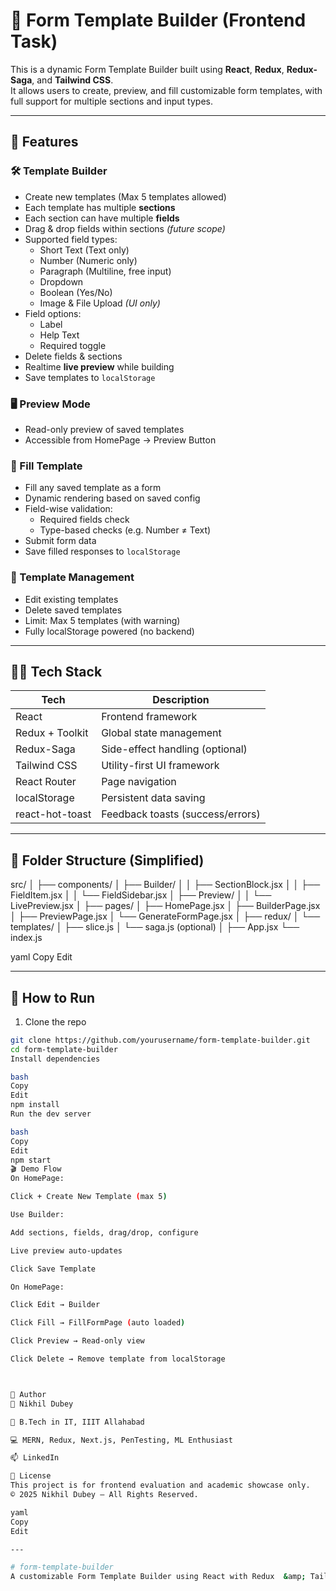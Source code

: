 # 🧩 Form Template Builder (Frontend Task)

This is a dynamic Form Template Builder built using **React**, **Redux**, **Redux-Saga**, and **Tailwind CSS**.  
It allows users to create, preview, and fill customizable form templates, with full support for multiple sections and input types.

---

## 🚀 Features

### 🛠 Template Builder
- Create new templates (Max 5 templates allowed)
- Each template has multiple **sections**
- Each section can have multiple **fields**
- Drag & drop fields within sections *(future scope)*
- Supported field types:
  - Short Text (Text only)
  - Number (Numeric only)
  - Paragraph (Multiline, free input)
  - Dropdown
  - Boolean (Yes/No)
  - Image & File Upload *(UI only)*
- Field options:
  - Label
  - Help Text
  - Required toggle
- Delete fields & sections
- Realtime **live preview** while building
- Save templates to `localStorage`

### 🖥️ Preview Mode
- Read-only preview of saved templates
- Accessible from HomePage → Preview Button

### 📝 Fill Template
- Fill any saved template as a form
- Dynamic rendering based on saved config
- Field-wise validation:
  - Required fields check
  - Type-based checks (e.g. Number ≠ Text)
- Submit form data
- Save filled responses to `localStorage`

### 🧹 Template Management
- Edit existing templates
- Delete saved templates
- Limit: Max 5 templates (with warning)
- Fully localStorage powered (no backend)

---

## 🧑‍💻 Tech Stack

| Tech           | Description                     |
|----------------|----------------------------------|
| React          | Frontend framework               |
| Redux + Toolkit| Global state management          |
| Redux-Saga     | Side-effect handling (optional)  |
| Tailwind CSS   | Utility-first UI framework       |
| React Router   | Page navigation                  |
| localStorage   | Persistent data saving           |
| react-hot-toast| Feedback toasts (success/errors) |

---

## 📁 Folder Structure (Simplified)



src/
│
├── components/
│ ├── Builder/
│ │ ├── SectionBlock.jsx
│ │ ├── FieldItem.jsx
│ │ └── FieldSidebar.jsx
│ ├── Preview/
│ │ └── LivePreview.jsx
│
├── pages/
│ ├── HomePage.jsx
│ ├── BuilderPage.jsx
│ ├── PreviewPage.jsx
│ └── GenerateFormPage.jsx
│
├── redux/
│ └── templates/
│ ├── slice.js
│ └── saga.js (optional)
│
├── App.jsx
└── index.js

yaml
Copy
Edit

---

## 🧪 How to Run

1. Clone the repo
```bash
git clone https://github.com/yourusername/form-template-builder.git
cd form-template-builder
Install dependencies

bash
Copy
Edit
npm install
Run the dev server

bash
Copy
Edit
npm start
🎬 Demo Flow
On HomePage:

Click + Create New Template (max 5)

Use Builder:

Add sections, fields, drag/drop, configure

Live preview auto-updates

Click Save Template

On HomePage:

Click Edit → Builder

Click Fill → FillFormPage (auto loaded)

Click Preview → Read-only view

Click Delete → Remove template from localStorage



🧑 Author
👤 Nikhil Dubey

💼 B.Tech in IT, IIIT Allahabad

💻 MERN, Redux, Next.js, PenTesting, ML Enthusiast

📫 LinkedIn

📄 License
This project is for frontend evaluation and academic showcase only.
© 2025 Nikhil Dubey – All Rights Reserved.

yaml
Copy
Edit

---

# form-template-builder
A customizable Form Template Builder using React with Redux  &amp; Tailwind.
